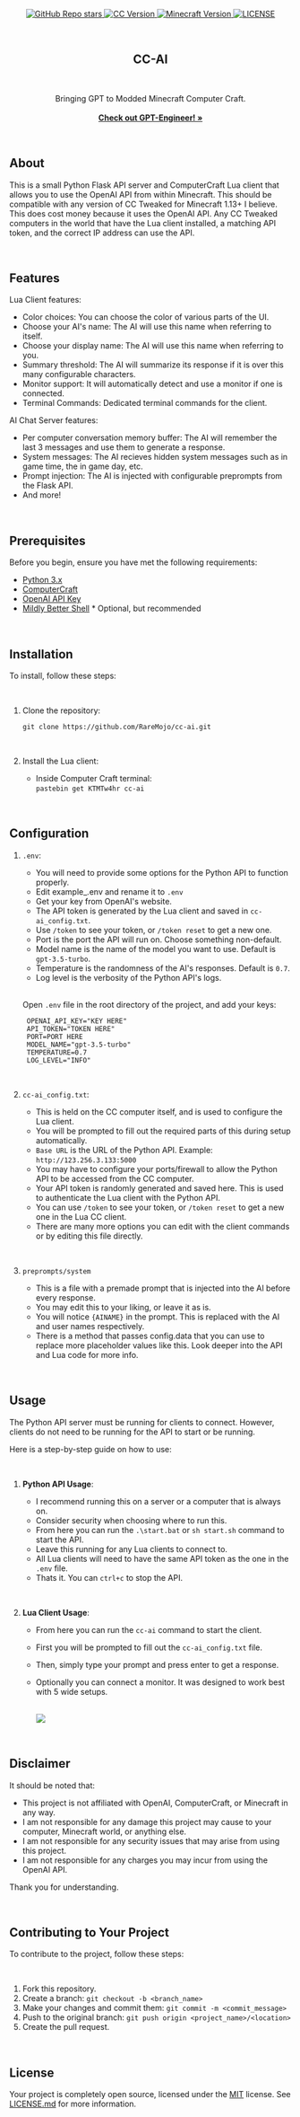 <p align="center">
<a href="https://github.com/RareMojo/cc-ai">
    <img src="https://img.shields.io/github/stars/RareMojo/cc-ai?style=social" alt="GitHub Repo stars">
</a>

<a href="https://tweaked.cc/">
<img src="https://img.shields.io/badge/CC-tweaked-fcff70" alt="CC Version">

<a href="https://www.minecraft.net/en-us">
    <img src="https://img.shields.io/badge/Available_for-1.13+-5539cc" alt="Minecraft Version">
</a>

<a href="https://opensource.org/licenses/MIT">
    <img src="https://img.shields.io/badge/License-MIT-yellow" alt="LICENSE">
</a>
</p>

<br/>
<p align="center">
  <h2 align="center">CC-AI</h2><br>

<p align="center">
Bringing GPT to Modded Minecraft Computer Craft.<br><br>
<a href="https://github.com/AntonOsika/gpt-engineer"><strong>Check out GPT-Engineer! »</strong></a>
</p>
  </p>
</p>

<br>

## About

This is a small Python Flask API server and ComputerCraft Lua client that allows you to use the OpenAI API from within Minecraft.
This should be compatible with any version of CC Tweaked for Minecraft 1.13+ I believe. This does cost money because it uses the OpenAI API.
Any CC Tweaked computers in the world that have the Lua client installed, a matching API token, and the correct IP address can use the API.

<br>

## Features

Lua Client features:

- Color choices: You can choose the color of various parts of the UI.
- Choose your AI's name: The AI will use this name when referring to itself.
- Choose your display name: The AI will use this name when referring to you.
- Summary threshold: The AI will summarize its response if it is over this many  configurable characters.
- Monitor support: It will automatically detect and use a monitor if one is connected.
- Terminal Commands: Dedicated terminal commands for the client.

AI Chat Server features:

- Per computer conversation memory buffer: The AI will remember the last 3 messages and use them to generate a response.
- System messages: The AI recieves hidden system messages such as in game time, the in game day, etc.
- Prompt injection: The AI is injected with configurable preprompts from the Flask API.
- And more!

<br>

## Prerequisites

Before you begin, ensure you have met the following requirements:

  - [Python 3.x](https://www.python.org/downloads/)
  - [ComputerCraft](https://tweaked.cc/)
  - [OpenAI API Key](https://openai.com/blog/openai-api)
  - [Mildly Better Shell](https://github.com/SquidDev-CC/mbs) * Optional, but recommended

<br>

## Installation

To install, follow these steps:

<br>

1. Clone the repository:

    `git clone https://github.com/RareMojo/cc-ai.git`

<br>

2. Install the Lua client:

    - Inside Computer Craft terminal:<br>
    `pastebin get KTMTw4hr cc-ai`

<br>

## Configuration

1. `.env`:

   - You will need to provide some options for the Python API to function properly.
   - Edit example_.env and rename it to `.env`
   - Get your key from OpenAI's website.
   - The API token is generated by the Lua client and saved in `cc-ai_config.txt`.
   - Use `/token` to see your token, or `/token reset` to get a new one.
   - Port is the port the API will run on. Choose something non-default.
   - Model name is the name of the model you want to use. Default is `gpt-3.5-turbo`.
   - Temperature is the randomness of the AI's responses. Default is `0.7`.
   - Log level is the verbosity of the Python API's logs.

    <br>

      Open `.env` file in the root directory of the project, and add your keys:

        OPENAI_API_KEY="KEY HERE"
        API_TOKEN="TOKEN HERE"
        PORT=PORT HERE
        MODEL_NAME="gpt-3.5-turbo"
        TEMPERATURE=0.7
        LOG_LEVEL="INFO"

<br>

2. `cc-ai_config.txt`:

    - This is held on the CC computer itself, and is used to configure the Lua client.
    - You will be prompted to fill out the required parts of this during setup automatically.
    - `Base URL` is the URL of the Python API. Example: `http://123.256.3.133:5000`
    - You may have to configure your ports/firewall to allow the Python API to be accessed from the CC computer.
    - Your API token is randomly generated and saved here. This is used to authenticate the Lua client with the Python API.
    - You can use `/token` to see your token, or `/token reset` to get a new one in the Lua CC client.
    - There are many more options you can edit with the client commands or by editing this file directly.

<br>

3. `preprompts/system`

    - This is a file with a premade prompt that is injected into the AI before every response.
    - You may edit this to your liking, or leave it as is.
    - You will notice `{AINAME}` in the prompt. This is replaced with the AI and user names respectively.
    - There is a method that passes config.data that you can use to replace more placeholder values like this. Look deeper into the API and Lua code for more info.

<br>

## Usage

The Python API server must be running for clients to connect.
However, clients do not need to be running for the API to start or be running.

Here is a step-by-step guide on how to use:

<br>

1. **Python API Usage**:

    - I recommend running this on a server or a computer that is always on.
    - Consider security when choosing where to run this.
    - From here you can run the `.\start.bat` or `sh start.sh` command to start the API.
    - Leave this running for any Lua clients to connect to.
    - All Lua clients will need to have the same API token as the one in the `.env` file.
    - Thats it. You can `ctrl+c` to stop the API.

<br>

2. **Lua Client Usage**:

    - From here you can run the `cc-ai` command to start the client.
    - First you will be prompted to fill out the `cc-ai_config.txt` file.
    - Then, simply type your prompt and press enter to get a response.
    - Optionally you can connect a monitor. It was designed to work best with 5 wide setups.

        <br>

        <img align="center" src="https://i.imgur.com/LKZhAOF.png">

<br>

## Disclaimer

It should be noted that:

- This project is not affiliated with OpenAI, ComputerCraft, or Minecraft in any way.
- I am not responsible for any damage this project may cause to your computer, Minecraft world, or anything else.
- I am not responsible for any security issues that may arise from using this project.
- I am not responsible for any charges you may incur from using the OpenAI API.

Thank you for understanding.

<br>

## Contributing to Your Project

To contribute to the project, follow these steps:

<br>

1. Fork this repository.
2. Create a branch: `git checkout -b <branch_name>`
3. Make your changes and commit them: `git commit -m <commit_message>`
4. Push to the original branch: `git push origin <project_name>/<location>`
5. Create the pull request.

<br>

## License

Your project is completely open source, licensed under the [MIT](https://opensource.org/licenses/MIT) license.
See [LICENSE.md](https://github.com/RareMojo/cc-ai/blob/main/LICENSE.md) for more information.